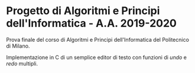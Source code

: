 # Progetto di Algoritmi e Principi dell'Informatica - A.A. 2019-2020
Prova finale del corso di Algoritmi e Principi dell'Informatica del Politecnico di Milano.

Implementazione in C di un semplice editor di testo con funzioni di *undo* e *redo* multipli.
